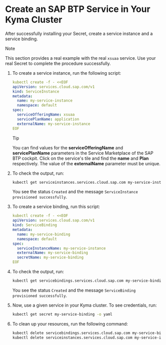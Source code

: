 # Create an SAP BTP Service in Your Kyma Cluster

After successfully installing your Secret, create a service instance and a service binding.

> [!NOTE] 
> This section provides a real example with the real `xsuaa` service. Use your real Secret to complete the procedure successfully.

1. To create a service instance, run the following script:

    ```yaml
    kubectl create -f - <<EOF
    apiVersion: services.cloud.sap.com/v1
    kind: ServiceInstance
    metadata:
      name: my-service-instance
      namespace: default
    spec:
      serviceOfferingName: xsuaa
      servicePlanName: application
      externalName: my-service-instance
    EOF
    ```

   > [!TIP] 
   > You can find values for the **serviceOfferingName** and **servicePlanName** parameters in the Service Marketplace of the SAP BTP cockpit. Click on the service's tile and find the **name** and **Plan** respectively. The value of the **externalName** parameter must be unique.

2. To check the output, run:

    ```bash
    kubectl get serviceinstances.services.cloud.sap.com my-service-instance -o yaml
    ```

    You see the status `Created` and the message `ServiceInstance provisioned successfully`.

3. To create a service binding, run this script:

    ```yaml
    kubectl create -f - <<EOF
    apiVersion: services.cloud.sap.com/v1
    kind: ServiceBinding
    metadata:
      name: my-service-binding
      namespace: default
    spec:
      serviceInstanceName: my-service-instance
      externalName: my-service-binding
      secretName: my-service-binding
    EOF
    ```

4. To check the output, run:

    ```bash
    kubectl get servicebindings.services.cloud.sap.com my-service-binding -o yaml
    ```

    You see the status `Created` and the message `ServiceBinding provisioned successfully`.

5. Now, use a given service in your Kyma cluster. To see credentials, run:

    ```bash
    kubectl get secret my-service-binding -o yaml
    ```

6. To clean up your resources, run the following command:

    ```bash
    kubectl delete servicebindings.services.cloud.sap.com my-service-binding
    kubectl delete serviceinstances.services.cloud.sap.com my-service-instance
    ```
